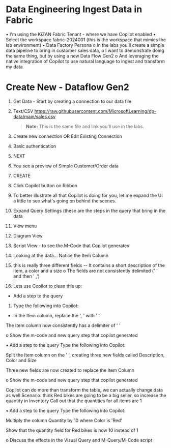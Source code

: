 # Data Engineering Ingest Data in Fabric


•	I'm using the KiZAN Fabric Tenant - where we have Copilot enabled
•	Select the workspace fabric-2024001 (this is the workspace that mimics the lab environment)
•	Data Factory Persona
o	In the labs you'll create a simple data pipeline to bring in customer sales data, 
o	I want to demonstrate doing the same thing, but by using a new Data Flow Gen2
o	And leveraging the native integration of Copilot to use natural language to ingest and transform my data
 
#	Create New - Dataflow Gen2

1.	Get Data - Start by creating a connection to our data file
1.	Text/CSV
https://raw.githubusercontent.com/MicrosoftLearning/dp-data/main/sales.csv

    > **Note:** This is the same file and link you'll use in the labs.

1. Create new connection OR Edit Existing Connection
1.	Basic authentication
1.	NEXT
 
1.	You see a preview of Simple Customer/Order data
1.	CREATE
1.	Click Copilot button on Ribbon
1.	To better illustrate all that Copilot is doing for you, let me expand the UI a little to see what's going on behind the scenes.
1. 	Expand Query Settings (these are the steps in the query that bring in the data
1.	View menu
1.	Diagram View
1.	Script View - to see the M-Code that Copilot generates
1.	Looking at the data… Notice the Item Column
1.	this is really three different fields -- It contains a short description of the item, a color and a size 
o	The fields are not consistently delimited (' ' and then ' ,')
1.	Lets use Copilot to clean this up:
   -	Add a step to the query
1.  Type the following into Copilot:
 
 - In the Item column, replace the ', ' with ' '
 
The Item column now consistently has a delimiter of ' ' 
 
o	Show the m-code and new query step that copilot generated
 
•	Add a step to the query
Type the following into Copilot:
 
Split the Item column on the ' ', creating three new fields called Description, Color and Size
 
Three new fields are now created to replace the Item Column
 
o	Show the m-code and new query step that copilot generated
 
Copilot can do more than transform the table, we can actually change data as well
Scenario: think Red bikes are going to be a big seller, so increase the quantity in Inventory
Call out that the quantities for all items are 1
 
•	Add a step to the query
Type the following into Copilot:
 
Multiply the column Quantity by 10 where Color is 'Red'
 
Show that the quantity field for Red bikes is now 10 instead of 1
 
o	Discuss the effects in the Visual Query and M-Query/M-Code script
 
